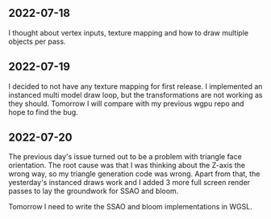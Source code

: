 ## 2022-07-18

I thought about vertex inputs, texture mapping and how to draw multiple objects
per pass.

## 2022-07-19

I decided to not have any texture mapping for first release. I implemented
an instanced multi model draw loop, but the transformations are not working
as they should. Tomorrow I will compare with my previous wgpu repo and
hope to find the bug.

## 2022-07-20

The previous day's issue turned out to be a problem with triangle face
orientation. The root cause was that I was thinking about the Z-axis the
wrong way, so my triangle generation code was wrong. Apart from that,
the yesterday's instanced draws work and I added 3 more full screen
render passes to lay the groundwork for SSAO and bloom.

Tomorrow I need to write the SSAO and bloom implementations in WGSL.
